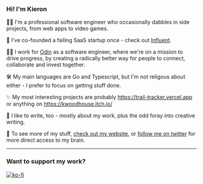 ### Hi! I'm Kieron

🧑‍💻 I'm a professional software engineer who occasionally dabbles in side projects, from web apps to video games.

🎢 I've co-founded a failing SaaS startup once - check out [Influent](influent.com).

🧑‍💼 I work for [Odin](joinodin.com) as a software engineer, where we're on a mission to drive progress, by creating a radically better way for people to connect, collaborate and invest together.

🛠 My main languages are Go and Typescript, but I'm not religous about either - I prefer to focus on getting stuff done.

✨ My most interesting projects are probably https://trail-tracker.vercel.app or anything on https://kwoodhouse.itch.io/

📝 I like to write, too - mostly about my work, plus the odd foray into creative writing.

👀 To see more of my stuff, [check out my website](https://kwoodhouse.co.uk/), or [follow me on twitter](https://twitter.com/k_woodhouse93) for more direct access to my brain.

---

### Want to support my work?

[![ko-fi](https://ko-fi.com/img/githubbutton_sm.svg)](https://ko-fi.com/P5P2FWP9K)

<!--
**kwoodhouse93/kwoodhouse93** is a ✨ _special_ ✨ repository because its `README.md` (this file) appears on your GitHub profile.

Here are some ideas to get you started:

- 🔭 I’m currently working on ...
- 🌱 I’m currently learning ...
- 👯 I’m looking to collaborate on ...
- 🤔 I’m looking for help with ...
- 💬 Ask me about ...
- 📫 How to reach me: ...
- 😄 Pronouns: ...
- ⚡ Fun fact: ...
-->
